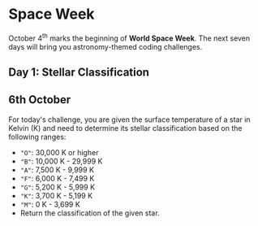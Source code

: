 <h1>Space Week</h1>
<p>October 4<sup>th</sup> marks the beginning of <strong>World Space Week</strong>. The next seven days will bring you astronomy-themed coding challenges.</p>
<h2>Day 1: Stellar Classification</h2>
<h2>6th October</h2>
For today's challenge, you are given the surface temperature of a star in Kelvin (K) and need to determine its stellar classification based on the following ranges:</br>
<ul>
  <li><code>"O"</code>: 30,000 K or higher</li>
  <li><code>"B"</code>: 10,000 K - 29,999 K</li>
  <li><code>"A"</code>: 7,500 K - 9,999 K</li>
  <li><code>"F"</code>: 6,000 K - 7,499 K</li>
  <li><code>"G"</code>: 5,200 K - 5,999 K</li>
  <li><code>"K"</code>: 3,700 K - 5,199 K</li>
  <li><code>"M"</code>: 0 K - 3,699 K</li>
  <li>Return the classification of the given star.</li>
